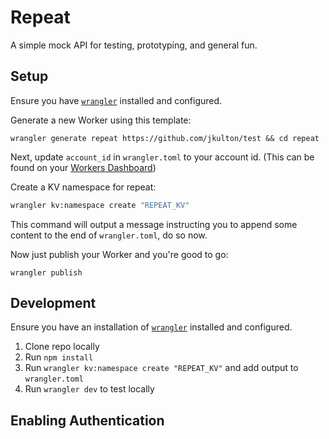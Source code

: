 # Repeat

A simple mock API for testing, prototyping, and general fun.

## Setup

Ensure you have [`wrangler`](https://github.com/cloudflare/wrangler) installed and configured.

Generate a new Worker using this template:

```
wrangler generate repeat https://github.com/jkulton/test && cd repeat
```

Next, update `account_id` in `wrangler.toml` to your account id. (This can be found on your [Workers Dashboard](https://dash.cloudflare.com/?to=/:account/workers))

Create a KV namespace for repeat:

```sh
wrangler kv:namespace create "REPEAT_KV"
```

This command will output a message instructing you to append some content to the end of `wrangler.toml`, do so now.

Now just publish your Worker and you're good to go:

```
wrangler publish
```

## Development

Ensure you have an installation of [`wrangler`](https://github.com/cloudflare/wrangler) installed and configured.

1. Clone repo locally
2. Run `npm install`
3. Run `wrangler kv:namespace create "REPEAT_KV"` and add output to `wrangler.toml`
4. Run `wrangler dev` to test locally

## Enabling Authentication




